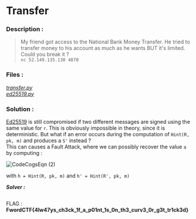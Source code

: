 # Transfer

### Description :
> My friend got access to the National Bank Money Transfer. He tried to transfer money to his account as much as he wants BUT it's limited.  
> Could you break it ?  
> `nc 52.149.135.130 4870` 

### Files :  
*[transfer.py](https://github.com/MehdiBHA/FwordCTF-2021/blob/main/Transfer/transfer.py)*  
*[ed25519.py](https://github.com/MehdiBHA/FwordCTF-2021/blob/main/Transfer/ed25519.py)*

### Solution : 
[Ed25519](https://en.wikipedia.org/wiki/EdDSA) is still compromised if two different messages are signed using the same value for `r`. This is obviously impossible in theory, since it is deterministic. But what if an error occurs during the computation of `Hint(R, pk, m)` and produces a `S'` instead ?  
This can causes a Fault Attack, where we can possibly recover the value `a` by computing :

![CodeCogsEqn (2)](https://user-images.githubusercontent.com/62826765/131237348-8b95980d-1677-4616-97f9-349a85e0a901.gif)

with `h = Hint(R, pk, m)` and `h' = Hint(R', pk, m)`





***Solver :***
```python

```

FLAG : **FwordCTF{4lw47ys_ch3ck_1f_a_p01nt_1s_0n_th3_curv3_0r_g3t_tr1ck3d}**
